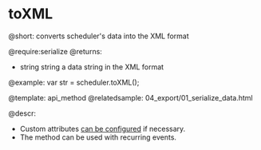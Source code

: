 toXML
=============
@short: converts scheduler's data into the XML format

@require:serialize
@returns:
- string	string	a data string in the XML format
	

@example: 
var str = scheduler.toXML();



@template:	api_method
@relatedsample:
	04_export/01_serialize_data.html
   
@descr: 
- Custom attributes [can be configured](export.md) if necessary.
- The method can be used with recurring events.

